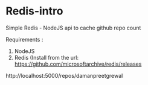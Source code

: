 # Redis-intro
Simple Redis - NodeJS api to cache github repo count 

Requirements : 

1. NodeJS 
2. Redis (Install from the url: https://github.com/microsoftarchive/redis/releases


http://localhost:5000/repos/damanpreetgrewal
